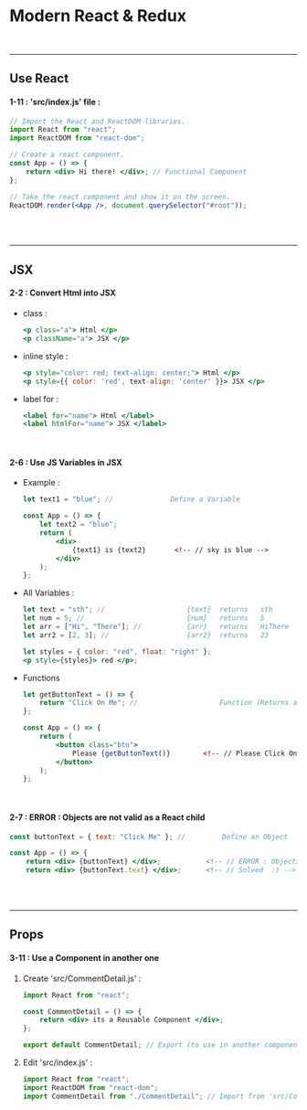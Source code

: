 # Modern React & Redux

&nbsp;

---

## Use React

#### 1-11 : 'src/index.js' file :

```jsx
// Import the React and ReactDOM libraries.
import React from "react";
import ReactDOM from "react-dom";

// Create a react component.
const App = () => {
    return <div> Hi there! </div>; // Functional Component
};

// Take the react component and show it on the screen.
ReactDOM.render(<App />, document.querySelector("#root"));
```

\
&nbsp;

---

## JSX

#### 2-2 : Convert Html into JSX

-   class :

    ```jsx
    <p class="a"> Html </p>
    <p className="a"> JSX </p>
    ```

-   inline style :
    ```jsx
    <p style="color: red; text-align: center;"> Html </p>
    <p style={{ color: 'red', text-align: 'center' }}> JSX </p>
    ```
-   label for :
    ```jsx
    <label for="name"> Html </label>
    <label htmlFor="name"> JSX </label>
    ```
    &nbsp;

#### 2-6 : Use JS Variables in JSX

-   Example :

    ```jsx
    let text1 = "blue"; //              Define a Variable

    const App = () => {
        let text2 = "blue";
        return (
            <div>
                {text1} is {text2}       <!-- // sky is blue -->
            </div>
        );
    };
    ```

-   All Variables :

    ```jsx
    let text = "sth"; //                    {text}  returns   sth
    let num = 5; //                         {num}   returns   5
    let arr = ["Hi", "There"]; //           {arr}   returns   HiThere
    let arr2 = [2, 3]; //                   {arr2}  returns   23
    ```

    ```jsx
    let styles = { color: "red", float: "right" };
    <p style={styles}> red </p>;
    ```

-   Functions

    ```jsx
    let getButtonText = () => {
        return "Click On Me"; //                    Function (Returns a string)
    };

    const App = () => {
        return (
            <button class="btn">
                Please {getButtonText()}        <!-- // Please Click On Me -->
            </button>
        );
    };
    ```

&nbsp;

#### 2-7 : ERROR : Objects are not valid as a React child

```jsx
const buttonText = { text: "Click Me" }; //         Define an Object

const App = () => {
    return <div> {buttonText} </div>;           <!-- // ERROR : Objects are not valid as a React child -->
    return <div> {buttonText.text} </div>;      <!-- // Solved  :) -->
```

\
&nbsp;

---

## Props

#### 3-11 : Use a Component in another one

1. Create 'src/CommentDetail.js' :

    ```jsx
    import React from "react";

    const CommentDetail = () => {
        return <div> its a Reusable Component </div>;
    };

    export default CommentDetail; // Export (to use in another component)
    ```

2. Edit 'src/index.js' :
    ```jsx
    import React from "react";
    import ReactDOM from "react-dom";
    import CommentDetail from "./CommentDetail"; // Import from 'src/CommentDetail.js'
    ```

